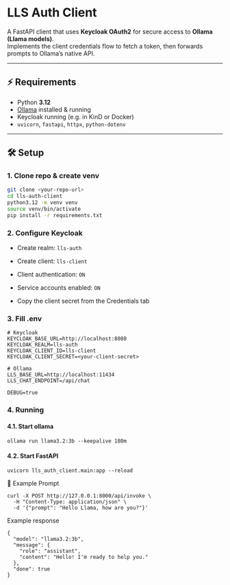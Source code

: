 # LLS Auth Client

A FastAPI client that uses **Keycloak OAuth2** for secure access to **Ollama (Llama models)**.  
Implements the client credentials flow to fetch a token, then forwards prompts to Ollama’s native API.

---

## ⚡ Requirements
- Python **3.12**
- [Ollama](https://ollama.com/) installed & running
- Keycloak running (e.g. in KinD or Docker)
- `uvicorn`, `fastapi`, `httpx`, `python-dotenv`

---

## 🛠 Setup

### 1. Clone repo & create venv
```bash
git clone <your-repo-url>
cd lls-auth-client
python3.12 -m venv venv
source venv/bin/activate
pip install -r requirements.txt
```

### 2. Configure Keycloak

- Create realm: `lls-auth`

- Create client: `lls-client`

- Client authentication: `ON`

- Service accounts enabled: `ON`

- Copy the client secret from the Credentials tab

### 3. Fill .env

```
# Keycloak
KEYCLOAK_BASE_URL=http://localhost:8080
KEYCLOAK_REALM=lls-auth
KEYCLOAK_CLIENT_ID=lls-client
KEYCLOAK_CLIENT_SECRET=<your-client-secret>

# Ollama
LLS_BASE_URL=http://localhost:11434
LLS_CHAT_ENDPOINT=/api/chat

DEBUG=true
```

### 4. Running

#### 4.1. Start ollama
```
ollama run llama3.2:3b --keepalive 180m
```

#### 4.2. Start FastAPI
```
uvicorn lls_auth_client.main:app --reload
```

💬 Example Prompt
```
curl -X POST http://127.0.0.1:8000/api/invoke \
  -H "Content-Type: application/json" \
  -d '{"prompt": "Hello Llama, how are you?"}'
```

Example response

```
{
  "model": "llama3.2:3b",
  "message": {
    "role": "assistant",
    "content": "Hello! I'm ready to help you."
  },
  "done": true
}
```